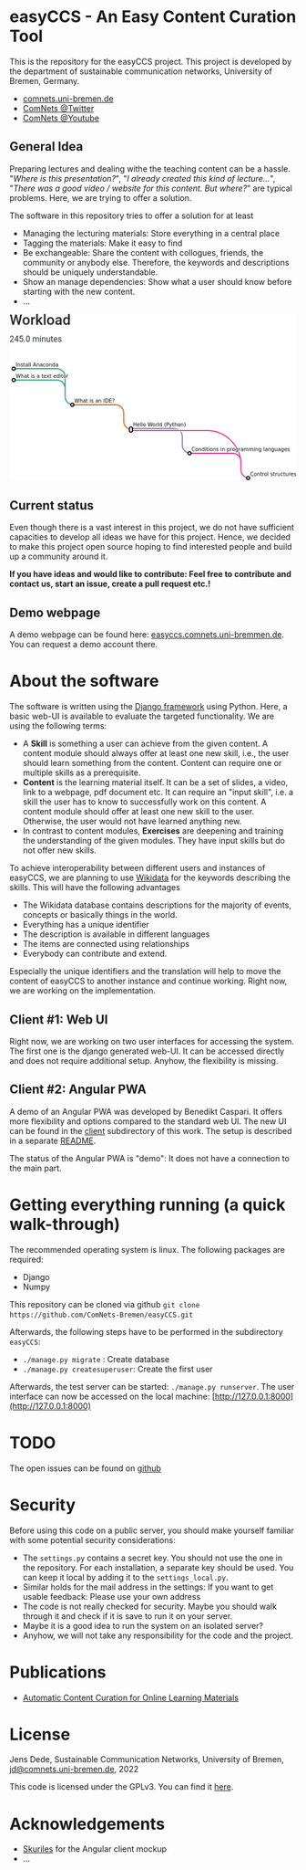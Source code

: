 easyCCS - An Easy Content Curation Tool
=======================================

This is the repository for the easyCCS project. This project is developed by
the department of sustainable communication networks, University of Bremen,
Germany.

- [comnets.uni-bremen.de](https://comnets.uni-bremen.de/)
- [ComNets @Twitter](https://twitter.com/ComNetsBremen)
- [ComNets @Youtube](https://www.youtube.com/comnetsbremen)

General Idea
------------

Preparing lectures and dealing withe the teaching content can be a hassle.
"*Where is this presentation?*", "*I already created this kind of lecture...*",
"*There was a good video / website for this content. But where?*" are typical
problems. Here, we are trying to offer a solution.

The software in this repository tries to offer a solution for at least

- Managing the lecturing materials: Store everything in a central place
- Tagging the materials: Make it easy to find
- Be exchangeable: Share the content with collogues, friends, the community or
  anybody else. Therefore, the keywords and descriptions should be uniquely
  understandable.
- Show an manage dependencies: Show what a user should know before starting
  with the new content.
- ...

![Example graph: How does the content depend on each other.](img/example-selected-graph.png)

Current status
--------------

Even though there is a vast interest in this project, we do not have sufficient
capacities to develop all ideas we have for this project. Hence, we decided to
make this project open source hoping to find interested people and build up a
community around it.

**If you have ideas and would like to contribute: Feel free to contribute and
contact us, start an issue, create a pull request etc.!**


Demo webpage
------------

A demo webpage can be found here:
[easyccs.comnets.uni-bremmen.de](https://easyccs.comnets.uni-bremen.de/content/).
You can request a demo account there.


About the software
==================

The software is written using the [Django
framework](https://www.djangoproject.com/) using Python. Here, a basic web-UI
is available to evaluate the targeted functionality. We are using the following
terms:

- A **Skill** is something a user can achieve from the given content. A content
  module should always offer at least one new skill, i.e., the user should
  learn something from the content. Content can require one or multiple skills
  as a prerequisite.
- **Content** is the learning material itself. It can be a set of slides, a
  video, link to a webpage, pdf document etc. It can require an "input skill",
  i.e. a skill the user has to know to successfully work on this content. A
  content module should offer at least one new skill to the user. Otherwise,
  the user would not have learned anything new.
- In contrast to content modules, **Exercises** are deepening and training the
  understanding of the given modules. They have input skills but do not offer
  new skills.

To achieve interoperability between different users and instances of easyCCS,
we are planning to use [Wikidata](https://www.wikidata.org/) for the keywords
describing the skills. This will have the following advantages

- The Wikidata database contains descriptions for the majority of events,
  concepts or basically things in the world.
- Everything has a unique identifier
- The description is available in different languages
- The items are connected using relationships
- Everybody can contribute and extend.

Especially the unique identifiers and the translation will help to move the
content of easyCCS to another instance and continue working. Right now, we are
working on the implementation.

Client #1: Web UI
-----------------


Right now, we are working on two user interfaces for accessing the system. The
first one is the django generated web-UI. It can be accessed directly and does
not require additional setup. Anyhow, the flexibility is missing.

Client #2: Angular PWA
----------------------

A demo of an Angular PWA was developed by Benedikt Caspari. It offers more
flexibility and options compared to the standard web UI. The new UI can be
found in the [client](client) subdirectory of this work. The setup is described
in a separate [README](client/README.md).

The status of the Angular PWA is "demo": It does not have a connection to the
main part.

Getting everything running (a quick walk-through)
=================================================

The recommended operating system is linux. The following packages are required:

- Django
- Numpy

This repository can be cloned via github `git clone https://github.com/ComNets-Bremen/easyCCS.git`

Afterwards, the following steps have to be performed in the subdirectory
`easyCCS`:

- `./manage.py migrate` : Create database
- `./manage.py createsuperuser`: Create the first user

Afterwards, the test server can be started: `./manage.py runserver`. The user
interface can now be accessed on the local machine:
[http://127.0.0.1:8000](http://127.0.0.1:8000)


TODO
====

The open issues can be found on
[github](https://github.com/ComNets-Bremen/easyCCS/issues)


Security
========

Before using this code on a public server, you should make yourself familiar
with some potential security considerations:

- The `settings.py` contains a secret key. You should not use the one in the
  repository. For each installation, a separate key should be used. You can
  keep it local by adding it to the `settings_local.py`.
- Similar holds for the mail address in the settings: If you want to get usable
  feedback: Please use your own address
- The code is not really checked for security. Maybe you should walk through it
  and check if it is save to run it on your server.
- Maybe it is a good idea to run the system on an isolated server?
- Anyhow, we will not take any responsibility for the code and the project.


Publications
============

- [Automatic Content Curation for Online Learning Materials](https://doi.org/10.1145/3408877.3439601)

License
=======

Jens Dede, Sustainable Communication Networks, University of Bremen, jd@comnets.uni-bremen.de, 2022

This code is licensed under the GPLv3. You can find it [here](LICENSE).

Acknowledgements
================

* [Skuriles](https://github.com/Skuriles) for the Angular client mockup
* ...
